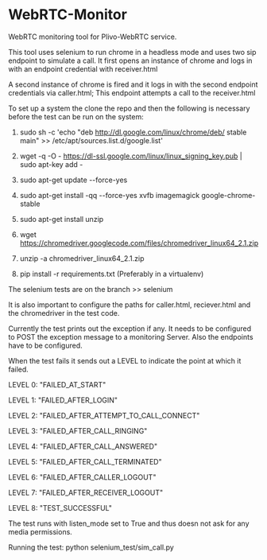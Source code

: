 WebRTC-Monitor
==============

WebRTC monitoring tool for Plivo-WebRTC service.

This tool uses selenium to run chrome in a headless mode and uses two sip
endpoint to simulate a call. It first opens an instance of chrome and logs in
with an endpoint credential with receiver.html 

A second instance of chrome is fired and it logs in with the second endpoint
credentials via caller.html; This endpoint attempts a call to the receiver.html

To set up a system the clone the repo and then the following is necessary before the test can be run on the system:

1. sudo sh -c 'echo "deb http://dl.google.com/linux/chrome/deb/ stable main" >> /etc/apt/sources.list.d/google.list'

2. wget -q -O - https://dl-ssl.google.com/linux/linux_signing_key.pub | sudo apt-key add -

3. sudo apt-get update --force-yes

4. sudo apt-get install -qq --force-yes xvfb imagemagick google-chrome-stable

5. sudo apt-get install unzip

6. wget https://chromedriver.googlecode.com/files/chromedriver_linux64_2.1.zip

7. unzip -a chromedriver_linux64_2.1.zip

8. pip install -r requirements.txt (Preferably in a virtualenv)

The selenium tests are on the branch >> selenium

It is also important to configure the paths for caller.html, reciever.html and
the chromedriver in the test code. 

Currently the test prints out the exception if any. It needs to be configured
to POST the exception message to a monitoring Server. Also the endpoints have
to be configured.

When the test fails it sends out a LEVEL to indicate the point at which it
failed.

LEVEL 0: "FAILED_AT_START"

LEVEL 1: "FAILED_AFTER_LOGIN"

LEVEL 2: "FAILED_AFTER_ATTEMPT_TO_CALL_CONNECT"

LEVEL 3: "FAILED_AFTER_CALL_RINGING"

LEVEL 4: "FAILED_AFTER_CALL_ANSWERED"

LEVEL 5: "FAILED_AFTER_CALL_TERMINATED"

LEVEL 6: "FAILED_AFTER_CALLER_LOGOUT"

LEVEL 7: "FAILED_AFTER_RECEIVER_LOGOUT"

LEVEL 8: "TEST_SUCCESSFUL"

The test runs with listen_mode set to True and thus doesn not ask for any media
permissions.

Running the test: python selenium_test/sim_call.py
